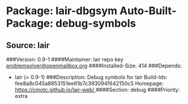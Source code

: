 Package: lair-dbgsym
Auto-Built-Package: debug-symbols 
============= 

Source: lair 
------------- 

###Version: 0.9-1
####Maintainer: lair repo key problemsolver@openmailbox.org
####Installed-Size: 414
###Depends:
  * lair (= 0.9-1)
###Description:
 Debug symbols for lair
Build-Ids: fee8a8c045a8953151ee61b7c393094f642150c5
Homepage:[ https://cmotc.github.io/lair-web/ ](https://cmotc.github.io/lair-web/)
####Section: debug
####Priority: extra
